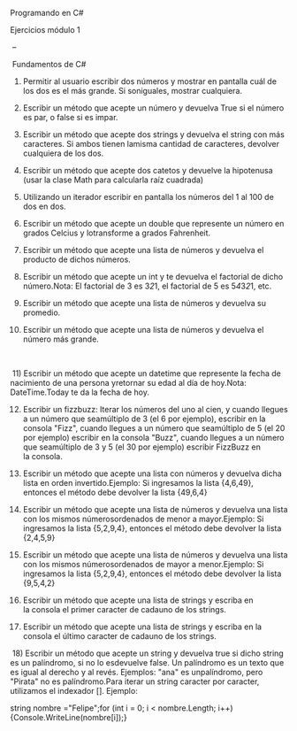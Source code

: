Programando en C#

Ejercicios módulo 1

 –

 Fundamentos de C#

1) Permitir al usuario escribir dos números y mostrar en pantalla cuál de los dos es el más grande. Si soniguales, mostrar cualquiera.
2) Escribir un método que acepte un número y devuelva True si el número es par, o false si es impar.
3) Escribir un método que acepte dos strings y devuelva el string con más caracteres. Si ambos tienen lamisma cantidad de caracteres, devolver cualquiera de los dos.
4) Escribir un método que acepte dos catetos y devuelve la hipotenusa (usar la clase Math para calcularla raíz cuadrada)
5) Utilizando un iterador escribir en pantalla los números del 1 al 100 de dos en dos.
6) Escribir un método que acepte un double que represente un número en grados Celcius y lotransforme a grados Fahrenheit.
7) Escribir un método que acepte una lista de números y devuelva el producto de dichos números.
8) Escribir un método que acepte un int y te devuelva el factorial de dicho número.Nota: El factorial de 3 es 3*2*1, el factorial de 5 es 5*4*3*2*1, etc.
9) Escribir un método que acepte una lista de números y devuelva su promedio.

10) Escribir un método que acepte una lista de números y devuelva el número más grande.

 

 11) Escribir un método que acepte un datetime que represente la fecha de nacimiento de una persona yretornar su edad al día de hoy.Nota: DateTime.Today te da la fecha de hoy.

 12) Escribir un fizzbuzz: Iterar los números del uno al cien, y cuando llegues a un número que seamúltiplo de 3 (el 6 por ejemplo), escribir en la consola "Fizz", cuando llegues a un número que seamúltiplo de 5 (el 20 por ejemplo) escribir en la consola "Buzz", cuando llegues a un número que seamúltiplo de 3 y 5 (el 30 por ejemplo) escribir FizzBuzz en la consola.

 13) Escribir un método que acepte una lista con números y devuelva dicha lista en orden invertido.Ejemplo: Si ingresamos la lista {4,6,49}, entonces el método debe devolver la lista {49,6,4}

 14) Escribir un método que acepte una lista de números y devuelva una lista con los mismos númerosordenados de menor a mayor.Ejemplo: Si ingresamos la lista {5,2,9,4}, entonces el método debe devolver la lista {2,4,5,9}

 15) Escribir un método que acepte una lista de números y devuelva una lista con los mismos númerosordenados de mayor a menor.Ejemplo: Si ingresamos la lista {5,2,9,4}, entonces el método debe devolver la lista {9,5,4,2}

 16) Escribir un método que acepte una lista de strings y escriba en la consola el primer caracter de cadauno de los strings.

 17) Escribir un método que acepte una lista de strings y escriba en la consola el último caracter de cadauno de los strings.

 18) Escribir un método que acepte un string y devuelva true si dicho string es un palíndromo, si no lo esdevuelve false. Un palíndromo es un texto que es igual al derecho y al revés. Ejemplos: "ana" es unpalíndromo, pero "Pirata" no es palíndromo.Para iterar un string caracter por caracter, utilizamos el indexador []. Ejemplo:

string nombre ="Felipe";for (int i = 0; i < nombre.Length; i++){Console.WriteLine(nombre[i]);}